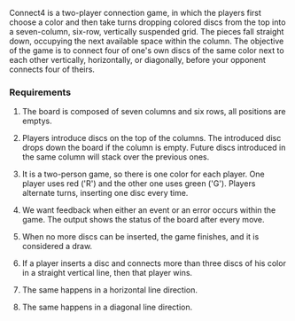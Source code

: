 Connect4 is a two-player connection game, in which the players first
choose a color and then take turns dropping colored discs from the top
into a seven-column, six-row, vertically suspended grid. The pieces fall
straight down, occupying the next available space within the column. The
objective of the game is to connect four of one's own discs of the same
color next to each other vertically, horizontally, or diagonally, before your
opponent connects four of theirs.

### Requirements

1. The board is composed of seven columns and six rows, all positions are emptys.

2. Players introduce discs on the top of the columns. The introduced disc drops down the board if the column is empty. Future discs introduced in the same column will stack over the previous ones.

3. It is a two-person game, so there is one color for each player. One player uses red ('R') and the other one uses green ('G'). Players alternate turns, inserting one disc every time.

4. We want feedback when either an event or an error occurs within the game. The output shows the status of the board after every move.

5. When no more discs can be inserted, the game finishes, and it is considered a draw.

6. If a player inserts a disc and connects more than three discs of his color in a straight vertical line, then that player wins.

7. The same happens in a horizontal line direction.

8. The same happens in a diagonal line direction.